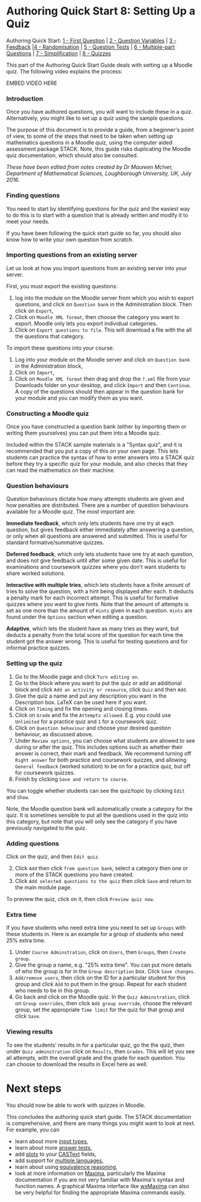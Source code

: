 # Authoring Quick Start 8: Setting Up a Quiz

Authoring Quick Start: [1 - First Question](Authoring_quick_start.md) | [2 - Question Variables](Authoring_quick_start_2.md) | [3 - Feedback](Authoring_quick_start_3.md) |[4 - Randomisation](Authoring_quick_start_4.md) | [5 - Question Tests](Authoring_quick_start_5.md) | [6 - Multiple-part Questions](Authoring_quick_start_6.md) | [7 - Simplification](Authoring_quick_start_7.md) | <u>8 - Quizzes</u>



This part of the Authoring Quick Start Guide deals with setting up a Moodle quiz. The following video explains the process:

EMBED VIDEO HERE

### Introduction

Once you have authored questions, you will want to include these in a quiz.  Alternatively, you might like to set up a quiz using the sample questions.  

The purpose of this document is to provide a guide, from a beginner's point of view, to some of the steps that need to be taken when setting up mathematics questions in a Moodle quiz, using the computer aided assessment package STACK. Note, this guide risks duplicating the Moodle quiz documentation, which should also be consulted.

*These have been edited from notes created by Dr Maureen McIver, Department of Mathematical Sciences, Loughborough University, UK, July 2016.*

### Finding questions

You need to start by identifying questions for the quiz and the easiest way to do this is to start with a question that is already written and modify it to meet your needs.  

If you have been following the quick start guide so far, you should also know how to write your own question from scratch.

### Importing questions from an existing server

Let us look at how you import questions from an existing server into your server.

First, you must export the existing questions:

1. log into the module on the Moodle server from which you wish to export questions, and click on `Question bank` in the Administration block. Then click on `Export`,  
2. Click on `Moodle XML format`, then choose the category you want to export.  Moodle only lets you export individual categories. 
3. Click on `Export questions to file`. This will download a file with the all the questions that category.

To import these questions into your course:

1. Log into your module on the Moodle server and click on `Question bank` in the Administration block,
2. Click on `Import`,
3. Click on `Moodle XML format` then drag and drop the `?.xml` file from your Downloads folder on your desktop, and click `Import` and then `Continue`. A copy of the questions should then appear in the question bank for your module and you can modify them as you want.

### Constructing a Moodle quiz

Once you have constructed a question bank (either by importing them or writing them yourselves) you can put them into a Moodle quiz. 

Included within the STACK sample materials is a "Syntax quiz", and it is recommended that you put a copy of this on your own page. This lets students can practice the syntax of how to enter answers into a STACK quiz before they try a specific quiz for your module, and also checks that they can read the mathematics on their machine.

### Question behaviours

Question behaviours dictate how many attempts students are given and how penalties are distributed. There are a number of question behaviours available for a Moodle quiz. The most important are:

**Immediate feedback**, which only lets students have one try at each question, but gives feedback either immediately after answering a question, or only when all questions are answered and submitted. This is useful for standard formative/summative quizzes.

**Deferred feedback**, which only lets students have one try at each question, and does not give feedback until after some given date. This is useful for examinations and coursework quizzes where you don't want students to share worked solutions. 

**Interactive with multiple tries**, which lets students have a finite amount of tries to solve the question, with a hint being displayed after each. It deducts a penalty mark for each incorrect attempt. This is useful for formative quizzes where you want to give hints. Note that the amount of attempts is set as one more than the amount of  `Hints` given in each question. `Hints` are found under the  `Options` section when editing a question.  

**Adaptive**, which lets the student have as many tries as they want, but deducts a penalty from the total score of the question for each time the student got the answer wrong. This is useful for testing questions and for informal practice quizzes.

### Setting up the quiz

1. Go to the Moodle page and click `Turn editing on`.  
2. Go to the block where you want to put the quiz or add an additional block and click `Add an activity or resource`, click `Quiz` and then `Add`.  
3. Give the quiz a name and put any description you want in the Description box.  LaTeX can be used here if you want.  
4. Click on `Timing` and fix the opening and closing times.  
5. Click on `Grade` and fix the `Attempts allowed`.  E.g. you could use `Unlimited` for a practice quiz and `1` for a coursework quiz.  
6. Click on  `Question behaviour` and choose your desired question behaviour, as discussed above.
7. Under `Review options`, you can choose what students are allowed to see during or after the quiz. This includes options such as whether their answer is correct, their mark and feedback. We recommend turning off `Right answer` for both practice and coursework quizzes, and allowing `General feedback` (worked solution) to be on for a practice quiz, but off for coursework quizzes.
8. Finish by clicking `Save and return to course`.  

You can toggle whether students can see the quiz/topic by clicking `Edit` and `Show`.

Note, the Moodle question bank will automatically create a category for the quiz.  It is sometimes sensible to put all the questions used in the quiz into this category, but note that you will only see the category if you have previously navigated to the quiz.

### Adding questions

Click on the quiz, and then `Edit quiz`.  

2. Click `Add`  then click `from question bank`, select a category then one or more of the STACK questions you have created.
3. Click `Add selected questions to the quiz` then click `Save` and return to the main module page.  

To preview the quiz, click on it, then click `Preview quiz now`.

### Extra time

If you have students who need extra time you need to set up `Groups` with these students in. Here is an example for a group of students who need 25% extra time.  

1. Under `Course Adminstration`, click on `Users`, then `Groups`, then `Create group`.  
2. Give the group a name, e.g. "25% extra time".  You can put more details of who the group is for in the `Group description` box.  Click `Save changes`. 
3. `Add/remove users`, then click on the ID for a particular student for this group and click `Add` to put them in the group.  Repeat for each student who needs to be in this group.  
4. Go back and click on the Moodle quiz. In the `Quiz Adminstration`, click on `Group overrides`, then click `Add group override`, choose the relevant group, set the appropriate `Time limit` for the quiz for that group and click `Save`. 

### Viewing results

To see the students' results in for a particular quiz, go the the quiz, then under `Quiz adminstration` click on `Results`,  then `Grades`. This will let you see all attempts, with the overall grade and the grade for each question. You can choose to download the results in Excel here as well.

# Next steps

You should now be able to work with quizzes in Moodle.

This concludes the authoring quick start guide. The STACK documentation is comprehensive, and there are many things you might want to look at next. For example, you can

- learn about more [input types](Inputs.md),
- learn about more [answer tests](Answer_tests.md),
- add [plots](Plots.md) to your [CASText](CASText.md) fields,
- add support for [multiple languages](Languages.md),
- learn about using [equivalence reasoning](Getting_started_with_equivalence_reasoning.md),
- look at more information on [Maxima](../CAS/index.md), particularly the Maxima documentation if you are not very familiar with Maxima's syntax and function names. A graphical Maxima interface like [wxMaxima](http://andrejv.github.com/wxmaxima/) can also be very helpful for finding the appropriate Maxima commands easily.

